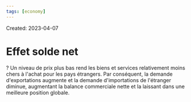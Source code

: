```yaml
---
tags: [economy] 
---
```

Created: 2023-04-07

# Effet solde net
?
Un niveau de prix plus bas rend les biens et services relativement moins chers à l'achat pour les pays étrangers. Par conséquent, la demande d'exportations augmente et la demande d'importations de l'étranger diminue, augmentant la balance commerciale nette et la laissant dans une meilleure position globale.
<!--SR:!2023-04-12,2,190-->